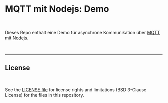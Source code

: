 # MQTT mit Nodejs: Demo #

<br>

Dieses Repo enthält eine Demo für asynchrone Kommunikation über [MQTT](https://mqtt.org/)
mit [Nodejs](https://nodejs.org/en/about).

<br>

----

## License ##

<br>

See the [LICENSE file](LICENSE.md) for license rights and limitations (BSD 3-Clause License)
for the files in this repository.

<br>
